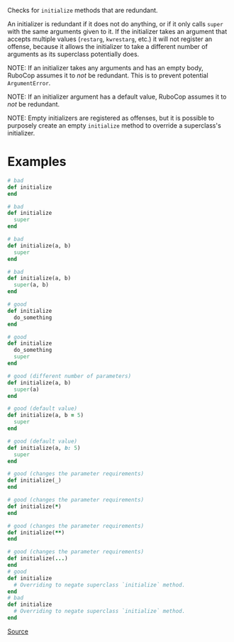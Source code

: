 
Checks for `initialize` methods that are redundant.

An initializer is redundant if it does not do anything, or if it only
calls `super` with the same arguments given to it. If the initializer takes
an argument that accepts multiple values (`restarg`, `kwrestarg`, etc.) it
will not register an offense, because it allows the initializer to take a different
number of arguments as its superclass potentially does.

NOTE: If an initializer takes any arguments and has an empty body, RuboCop
assumes it to *not* be redundant. This is to prevent potential `ArgumentError`.

NOTE: If an initializer argument has a default value, RuboCop assumes it
to *not* be redundant.

NOTE: Empty initializers are registered as offenses, but it is possible
to purposely create an empty `initialize` method to override a superclass's
initializer.

# Examples

```ruby
# bad
def initialize
end

# bad
def initialize
  super
end

# bad
def initialize(a, b)
  super
end

# bad
def initialize(a, b)
  super(a, b)
end

# good
def initialize
  do_something
end

# good
def initialize
  do_something
  super
end

# good (different number of parameters)
def initialize(a, b)
  super(a)
end

# good (default value)
def initialize(a, b = 5)
  super
end

# good (default value)
def initialize(a, b: 5)
  super
end

# good (changes the parameter requirements)
def initialize(_)
end

# good (changes the parameter requirements)
def initialize(*)
end

# good (changes the parameter requirements)
def initialize(**)
end

# good (changes the parameter requirements)
def initialize(...)
end
# good
def initialize
  # Overriding to negate superclass `initialize` method.
end
# bad
def initialize
  # Overriding to negate superclass `initialize` method.
end
```

[Source](http://www.rubydoc.info/gems/rubocop/RuboCop/Cop/Style/RedundantInitialize)